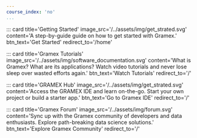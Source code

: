 ```yaml
---
course_index: 'no'
...
```


<div class="row" markdown="1">
::: card title='Getting Started' image_src='/../assets/img/get_strated.svg' content='A step-by-guide guide on how to get started with Gramex.' btn_text='Get Started' redirect_to='/home'

::: card title='Gramex Tutorials' image_src='/../assets/img/software_documentation.svg' content='What is Gramex? What are its applications? Watch video tutorials and never lose sleep over wasted efforts again.' btn_text='Watch Tutorials' redirect_to='/'

::: card title='GRAMEX Hub' image_src='/../assets/img/get_strated.svg' content='Access the GRAMEX IDE and learn on-the-go. Start your own project or build a starter app.' btn_text='Go to Gramex IDE' redirect_to='/'

::: card title='Gramex Forum' image_src='/../assets/img/forum.svg' content='Sync up with the Gramex community of developers and data enthusiasts. Explore path-breaking data science solutions.' btn_text='Explore Gramex Community' redirect_to='/'
</div>
